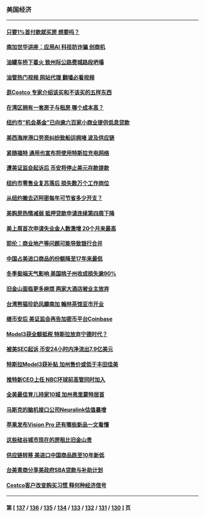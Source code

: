 ### 美国经济
---
#### [只要1%首付款就买房 想要吗？](../../pages/ncid1078158/n14014391.md?06130045) 
#### [南加世华讲座：应用AI 科技防诈骗 创商机](../../pages/ncid1078158/n14014229.md?06130045) 
#### [油罐车桥下着火 致州际公路费城路段坍塌](../../pages/ncid1078158/n14014182.md?06130045) 
#### [油管热门视频 网站代理 翻墙必看视频](http://138.2.39.72:81/youtube.html?epic-marker?06130045)
#### [逛Costco 专家介绍该买和不该买的五样东西](../../pages/ncid1078158/n14013496.md?06130045) 
#### [在湾区拥有一套房子与租房 哪个成本高？](../../pages/ncid1078158/n14013656.md?06130045) 
#### [纽约市“机会基金”已向逾六百家小商业提供低息贷款](../../pages/ncid1078158/n14013561.md?06130045) 
#### [美西海岸港口劳资纠纷致船运拥堵 波及供应链](../../pages/ncid1078158/n14013439.md?06130045) 
#### [紧随福特 通用也宣布将使用特斯拉充电网络](../../pages/ncid1078158/n14013430.md?06130045) 
#### [遭美证监会起诉后 币安将停止美元存款提款](../../pages/ncid1078158/n14013219.md?06130045) 
#### [纽约市零售业复苏落后 损失数万个工作岗位](../../pages/ncid1078158/n14012886.md?06130045) 
#### [从纽约搬去迈阿密每年可节省多少开支？](../../pages/ncid1078158/n14012687.md?06130045) 
#### [美购房热情减弱 抵押贷款申请连续第四周下降](../../pages/ncid1078158/n14012681.md?06130045) 
#### [美上周首次申请失业金人数激增 20个月来最高](../../pages/ncid1078158/n14012549.md?06130045) 
#### [耶伦：商业地产等问题可能导致银行合并](../../pages/ncid1078158/n14012308.md?06130045) 
#### [中国占美进口商品的份额降至17年来最低](../../pages/ncid1078158/n14012106.md?06130045) 
#### [冬季极端天气影响 美国桃子州收成损失逾90%](../../pages/ncid1078158/n14012012.md?06130045) 
#### [旧金山面临更多麻烦 两家大酒店被业主放弃](../../pages/ncid1078158/n14011511.md?06130045) 
#### [台湾熊猫珍奶风靡南加 翰林茶馆亚市开业](../../pages/ncid1078158/n14011358.md?06130045) 
#### [继币安后 美证监会再告加密币平台Coinbase](../../pages/ncid1078158/n14011274.md?06130045) 
#### [Model3获全额抵税 特斯拉放弃宁德时代？](../../pages/ncid1078158/n14011278.md?06130045) 
#### [被美SEC起诉 币安24小时内净流出7.9亿美元](../../pages/ncid1078158/n14011288.md?06130045) 
#### [特斯拉Model3获补贴 加州售价或低于丰田佳美](../../pages/ncid1078158/n14011159.md?06130045) 
#### [推特新CEO上任 NBC环球前高管同时加入](../../pages/ncid1078158/n14011020.md?06130045) 
#### [全美最佳育儿持家10城 加州弗里蒙特居首](../../pages/ncid1078158/n14010672.md?06130045) 
#### [马斯克的脑机接口公司Neuralink估值暴增](../../pages/ncid1078158/n14010581.md?06130045) 
#### [苹果发布Vision Pro 还有哪些新品一文看懂](../../pages/ncid1078158/n14010535.md?06130045) 
#### [这些硅谷城市现在的房租比旧金山贵](../../pages/ncid1078158/n14010154.md?06130045) 
#### [供应链转移 美进口中国商品跌至10年新低](../../pages/ncid1078158/n14009843.md?06130045) 
#### [台美青商分享美政府SBA贷款与补助计划](../../pages/ncid1078158/n14009900.md?06130045) 
#### [Costco客户改变购买习惯 释何种经济信号](../../pages/ncid1078158/n14009463.md?06130045) 

---
#### 第 [ [137](./137.md?06130045) / [136](./136.md?06130045) / [135](./135.md?06130045) / [134](./134.md?06130045) / [133](./133.md?06130045) / [132](./132.md?06130045) / [131](./131.md?06130045) / [130](./130.md?06130045) ] 页
